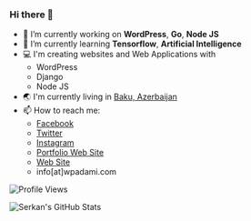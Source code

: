 ### Hi there 👋

- 🔭 I’m currently working on __WordPress__, __Go__, __Node JS__
- 🌱 I’m currently learning __Tensorflow__, __Artificial Intelligence__
- :computer: I'm creating websites and Web Applications with
  - WordPress
  - Django
  - Node JS
- :earth_asia: I'm currently living in [Baku, Azerbaijan](https://www.google.com/maps/search/Baku)
- 📫 How to reach me: 
  - [Facebook](https://facebook.com/serkan.algur)
  - [Twitter](https://twitter.com/serkanalgur)
  - [Instagram](https://instagram.com/serkanalgur)
  - [Portfolio Web Site](https://serkanalgur.com.tr)
  - [Web Site](https://wpadami.com)
  - info[at]wpadami.com

![Profile Views](https://komarev.com/ghpvc/?username=serkanalgur)

![Serkan's GitHub Stats](https://github-readme-stats.vercel.app/api?username=serkanalgur&show_icons=false&count_private=true&theme=great-gatsby)

<!--
**serkanalgur/serkanalgur** is a ✨ _special_ ✨ repository because its `README.md` (this file) appears on your GitHub profile.

Here are some ideas to get you started:

- 🔭 I’m currently working on ...
- 🌱 I’m currently learning ...
- 👯 I’m looking to collaborate on ...
- 🤔 I’m looking for help with ...
- 💬 Ask me about ...
- 📫 How to reach me: ...
- 😄 Pronouns: ...
- ⚡ Fun fact: ...
-->
